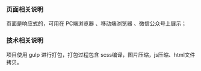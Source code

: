 ### 页面相关说明
页面是响应式的，可用在 PC端浏览器 、移动端浏览器 、微信公众号上展示；

### 技术相关说明
项目使用 gulp 进行打包，打包过程包含 scss编译，图片压缩，js压缩、html文件拷贝。
